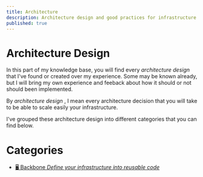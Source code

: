 ```yaml
---
title: Architecture
description: Architecture design and good practices for infrastructure
published: true
---
```


# Architecture Design

In this part of my knowledge base, you will find every *architecture design* that I've found or created over my experience. Some may be known already, but I will bring my own experience and feeback about how it should or not should been implemented.

By *architecture design* , I mean every architecture decision that you will take to be able to scale easily your infrastructure.

I've grouped these architecture design into different categories that you can find below.

# Categories

- [:desktop_computer: Backbone *Define your infrastructure into reusable code*](/iac)